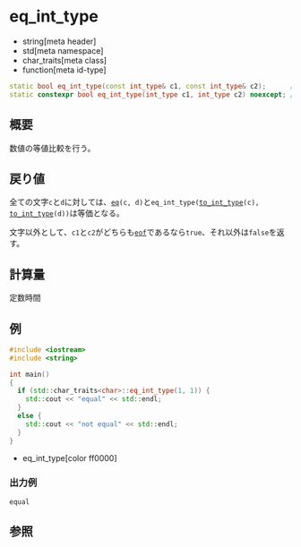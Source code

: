 # eq_int_type
* string[meta header]
* std[meta namespace]
* char_traits[meta class]
* function[meta id-type]

```cpp
static bool eq_int_type(const int_type& c1, const int_type& c2);      // C++03
static constexpr bool eq_int_type(int_type c1, int_type c2) noexcept; // C++11
```

## 概要
数値の等値比較を行う。


## 戻り値
全ての文字`c`と`d`に対しては、[`eq`](eq.md)`(c, d)`と`eq_int_type(`[`to_int_type`](to_int_type.md)`(c),` [`to_int_type`](to_int_type.md)`(d))`は等価となる。

文字以外として、`c1`と`c2`がどちらも[`eof`](eof.md)であるなら`true`、それ以外は`false`を返す。


## 計算量
定数時間


## 例
```cpp example
#include <iostream>
#include <string>

int main()
{
  if (std::char_traits<char>::eq_int_type(1, 1)) {
    std::cout << "equal" << std::endl;
  }
  else {
    std::cout << "not equal" << std::endl;
  }
}
```
* eq_int_type[color ff0000]

### 出力例
```
equal
```

## 参照
